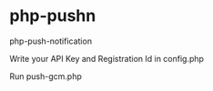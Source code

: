 php-pushn
=========

php-push-notification

Write your API Key and Registration Id in config.php

Run push-gcm.php
